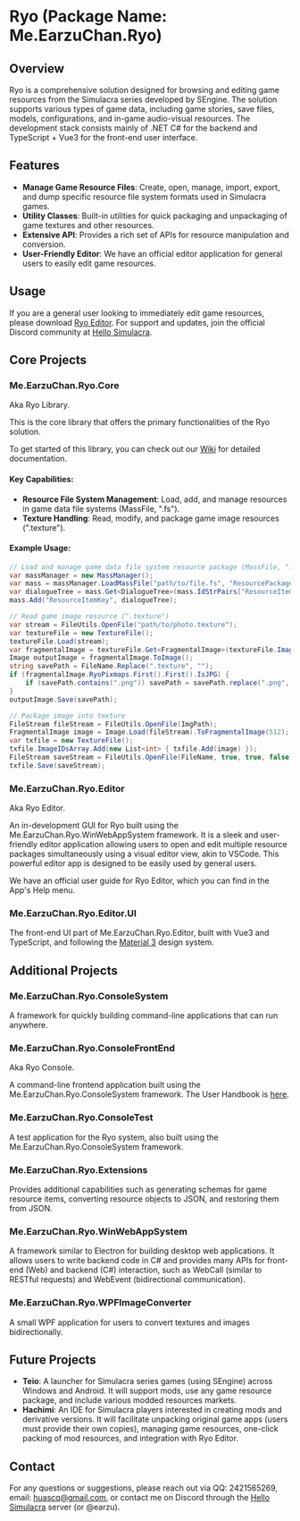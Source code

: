 # Ryo (Package Name: Me.EarzuChan.Ryo)

## Overview

Ryo is a comprehensive solution designed for browsing and editing game resources from the Simulacra series developed by
SEngine. The solution supports various types of game data, including game stories, save files, models, configurations,
and in-game audio-visual resources. The development stack consists mainly of .NET C# for the backend and TypeScript +
Vue3 for the front-end user interface.

## Features

- **Manage Game Resource Files**: Create, open, manage, import, export, and dump specific resource file system formats
  used in Simulacra games.
- **Utility Classes**: Built-in utilities for quick packaging and unpackaging of game textures and other resources.
- **Extensive API**: Provides a rich set of APIs for resource manipulation and conversion.
- **User-Friendly Editor**: We have an official editor application for general users to easily edit game resources.

## Usage

If you are a general user looking to immediately edit game resources, please
download [Ryo Editor](https://github.com/earzuchan/ryo/releases). For support and updates, join the official Discord
community at [Hello Simulacra](https://discord.gg/KBhhVy2s).

## Core Projects

### Me.EarzuChan.Ryo.Core

Aka Ryo Library.

This is the core library that offers the primary functionalities of the Ryo solution.

To get started of this library, you can check out our [Wiki](https://github.com/EarzuChan/Ryo/wiki) for detailed
documentation.

#### Key Capabilities:

- **Resource File System Management**: Load, add, and manage resources in game data file systems (MassFile, ".fs").
- **Texture Handling**: Read, modify, and package game image resources (".texture").

#### Example Usage:

```csharp
// Load and manage game data file system resource package (MassFile, ".fs")
var massManager = new MassManager();
var mass = massManager.LoadMassFile("path/to/file.fs", "ResourcePackageName");
var dialogueTree = mass.Get<DialogueTree>(mass.IdStrPairs["ResourceItemKey"]);
mass.Add("ResourceItemKey", dialogueTree);

// Read game image resource (".texture")
var stream = FileUtils.OpenFile("path/to/photo.texture");
var textureFile = new TextureFile();
textureFile.Load(stream);
var fragmentalImage = textureFile.Get<FragmentalImage>(textureFile.ImageIDsArray.First().First()) ?? throw new FileNotFoundException("Default image not found");
Image outputImage = fragmentalImage.ToImage();
string savePath = FileName.Replace(".texture", "");
if (fragmentalImage.RyoPixmaps.First().First().IsJPG) {
    if (savePath.contains(".png")) savePath = savePath.replace(".png", ".jpg");
}
outputImage.Save(savePath);

// Package image into texture
FileStream fileStream = FileUtils.OpenFile(ImgPath);
FragmentalImage image = Image.Load(fileStream).ToFragmentalImage(512);
var txfile = new TextureFile();
txfile.ImageIDsArray.Add(new List<int> { txfile.Add(image) });
FileStream saveStream = FileUtils.OpenFile(FileName, true, true, false);
txfile.Save(saveStream);
```

### Me.EarzuChan.Ryo.Editor

Aka Ryo Editor.

An in-development GUI for Ryo built using the Me.EarzuChan.Ryo.WinWebAppSystem framework. It is a sleek and
user-friendly editor application allowing users to open and edit multiple resource packages simultaneously using a
visual editor view, akin to VSCode. This powerful editor app is designed to be easily used by general users.

We have an official user guide for Ryo Editor, which you can find in the App's Help menu.

### Me.EarzuChan.Ryo.Editor.UI

The front-end UI part of Me.EarzuChan.Ryo.Editor, built with Vue3 and TypeScript, and following
the [Material 3](https://m3.material.io) design system.

## Additional Projects

### Me.EarzuChan.Ryo.ConsoleSystem

A framework for quickly building command-line applications that can run anywhere.

### Me.EarzuChan.Ryo.ConsoleFrontEnd

Aka Ryo Console.

A command-line frontend application built using the Me.EarzuChan.Ryo.ConsoleSystem framework. The User Handbook
is [here](RYO_CONSOLE_USER_HANDBOOK.md).

### Me.EarzuChan.Ryo.ConsoleTest

A test application for the Ryo system, also built using the Me.EarzuChan.Ryo.ConsoleSystem framework.

### Me.EarzuChan.Ryo.Extensions

Provides additional capabilities such as generating schemas for game resource items, converting resource objects to
JSON, and restoring them from JSON.

### Me.EarzuChan.Ryo.WinWebAppSystem

A framework similar to Electron for building desktop web applications. It allows users to write backend code in C# and
provides many APIs for front-end (Web) and backend (C#) interaction, such as WebCall (similar to RESTful requests) and
WebEvent (bidirectional communication).

### Me.EarzuChan.Ryo.WPFImageConverter

A small WPF application for users to convert textures and images bidirectionally.

## Future Projects

- **Teio**: A launcher for Simulacra series games (using SEngine) across Windows and Android. It will support mods, use
  any game resource package, and include various modded resources markets.
- **Hachimi**: An IDE for Simulacra players interested in creating mods and derivative versions. It will facilitate
  unpacking original game apps (users must provide their own copies), managing game resources, one-click packing of mod
  resources, and integration with Ryo Editor.

## Contact

For any questions or suggestions, please reach out via QQ: 2421565269,
email: [huascq@gmail.com](mailto:huascq@gmail.com), or contact me on Discord through
the [Hello Simulacra](https://discord.gg/KBhhVy2s) server (or @earzu).
